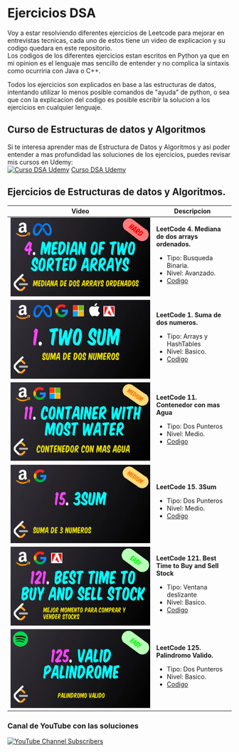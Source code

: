 # Ejercicios DSA  

Voy a estar resolviendo diferentes ejercicios de Leetcode para mejorar en entrevistas tecnicas, cada uno de estos tiene un video de explicacion y su codigo quedara en este repositorio.  
Los codigos de los diferentes ejercicios estan escritos en Python ya que en mi opinion es el lenguaje mas sencillo de entender y no complica la sintaxis como ocurriria con Java o C++.  

Todos los ejercicios son explicados en base a las estructuras de datos, intentando utilizar lo menos posible comandos de "ayuda" de python, o sea que con la explicacion del codigo es posible escribir la solucion a los ejercicios en cualquier lenguaje.

## Curso de Estructuras de datos y Algoritmos
Si te interesa aprender mas de Estructura de Datos y Algoritmos y asi poder entender a mas profundidad las soluciones de los ejercicios, puedes revisar mis cursos en Udemy:  
[![Curso DSA Udemy](https://img-c.udemycdn.com/course/200_H/4992840_5721_3.jpg)](https://www.udemy.com/course/estructuras-de-datos-y-algoritmos/?referralCode=026BBE229C33F6678244)
[Curso DSA Udemy](https://www.udemy.com/course/estructuras-de-datos-y-algoritmos/?referralCode=026BBE229C33F6678244)

## Ejercicios de Estructuras de datos y Algoritmos. 

<table style="width:100%">
<thead>
  <tr>
    <th>Video</th>
    <th>Descripcion</th>
  </tr>
</thead>
<tr>
 <td>
  <a href="https://youtu.be/zlEkhxRh2RA">
   <img src="https://github.com/CarrasTec/Ejercicios_DSA/blob/main/img/4.webp">
  </a>
 </td>
 <td>
  <b>LeetCode 4. Mediana de dos arrays ordenados.</b></br>
  <ul>
   <li>Tipo: Busqueda Binaria.</li>
   <li>Nivel: Avanzado.</li>
   <li><a href="https://github.com/CarrasTec/Ejercicios_DSA/blob/main/4.median-of-two-sorted-arrays.py">Codigo</a></li>
  </ul>
 </td>
</tr>
<tr>
 <td>
  <a href="https://youtu.be/LKDLeF3ZqTo">
   <img src="https://github.com/CarrasTec/Ejercicios_DSA/blob/main/img/1.webp">
  </a>
 </td>
 <td>
  <b>LeetCode 1. Suma de dos numeros.</b></br>
  <ul>
   <li>Tipo: Arrays y HashTables</li>
   <li>Nivel: Basico.</li>
   <li><a href="https://github.com/CarrasTec/Ejercicios_DSA/blob/main/1.two-sum.py">Codigo</a></li>
  </ul>
 </td>
</tr>
<tr>
 <td>
  <a href="https://youtu.be/SrhQE34HnOI">
   <img src="https://github.com/CarrasTec/Ejercicios_DSA/blob/main/img/11.webp">
  </a>
 </td>
 <td>
  <b>LeetCode 11. Contenedor con mas Agua</b></br>
  <ul>
   <li>Tipo: Dos Punteros</li>
   <li>Nivel: Medio.</li>
   <li><a href="https://github.com/CarrasTec/Ejercicios_DSA/blob/main/11.container-with-most-water.py">Codigo</a></li>
  </ul>
 </td>
</tr>
<tr>
 <td>
  <a href="https://youtu.be/kmV25vrbdiY">
   <img src="https://github.com/CarrasTec/Ejercicios_DSA/blob/main/img/15.webp">
  </a>
 </td>
 <td>
  <b>LeetCode 15. 3Sum</b></br>
  <ul>
   <li>Tipo: Dos Punteros</li>
   <li>Nivel: Medio.</li>
   <li><a href="https://github.com/CarrasTec/Ejercicios_DSA/blob/main/15.3Sum.py">Codigo</a></li>
  </ul>
 </td>
</tr>
<tr>
 <td>
  <a href="https://youtu.be/19F0cKhbllw">
   <img src="https://github.com/CarrasTec/Ejercicios_DSA/blob/main/img/121.webp">
  </a>
 </td>
 <td>
  <b>LeetCode 121. Best Time to Buy and Sell Stock</b></br>
  <ul>
   <li>Tipo: Ventana deslizante</li>
   <li>Nivel: Basico.</li>
   <li><a href="https://github.com/CarrasTec/Ejercicios_DSA/blob/main/121.best-time-to-buy-and-sell-stock.py">Codigo</a></li>
  </ul>
 </td>
</tr>
<tr>
 <td>
  <a href="https://youtu.be/Xdmhd5kdmVo">
   <img src="https://github.com/CarrasTec/Ejercicios_DSA/blob/main/img/125.webp">
  </a>
 </td>
 <td>
  <b>LeetCode 125. Palindromo Valido.</b></br>
  <ul>
   <li>Tipo: Dos Punteros</li>
   <li>Nivel: Basico.</li>
   <li><a href="https://github.com/CarrasTec/Ejercicios_DSA/blob/main/125.valid-palindrome.py">Codigo</a></li>
  </ul>
 </td>
</tr>
</table>


### Canal de YouTube con las soluciones
[![YouTube Channel Subscribers](https://img.shields.io/youtube/channel/subscribers/NeuronaAlgoritmo?style=social)](https://youtube.com/@neuronaalgoritmo?sub_confirmation=1)
